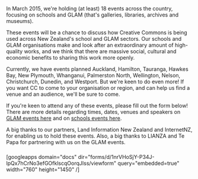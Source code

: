 <html><body><p>In March 2015, we're holding (at least) 18 events across the country, focusing on schools and GLAM (that's galleries, libraries, archives and museums).



These events will be a chance to discuss how Creative Commons is being used across New Zealand's school and GLAM sectors. Our schools and GLAM organisations make and look after an extraordinary amount of high-quality works, and we think that there are massive social, cultural and economic benefits to sharing this work more openly.



Currently, we have events planned Auckland, Hamilton, Tauranga, Hawkes Bay, New Plymouth, Whanganui, Palmerston North, Wellington, Nelson, Christchurch, Dunedin, and Westport. But we're keen to do even more! If you want CC to come to your organisation or region, and can help us find a venue and an audience, we'll be sure to come.



If you're keen to attend any of these events, please fill out the form below! There are more details regarding times, dates, venues and speakers on <a title="Creative Commons Roadtrip – GLAM" href="http://creativecommons.org.nz/glamroadtrip/">GLAM events here</a> and on <a title="Creative Commons Roadtrip – Schools" href="http://creativecommons.org.nz/schoolsroadtrip/">schools events here</a>.



A big thanks to our partners, Land Information New Zealand and InternetNZ, for enabling us to hold these events. Also, a big thanks to LIANZA and Te Papa for partnering with us on the GLAM events.

</p><h3></h3>

[googleapps domain="docs" dir="forms/d/1nrVHoSjY-P34J-lpQx7hCrNo3efGOfklscqOorqJIss/viewform" query="embedded=true" width="760" height="1450" /]</body></html>